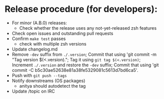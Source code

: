 # Release procedure (for developers):

- For minor (A.B.0) releases:
  - Check whether the release uses any not-yet-released zsh features
- Check open issues and outstanding pull requests
- Confirm `make test` passes
  - check with multiple zsh versions
- Update changelog.md
- Remove `-dev` suffix from `./.version`;
  Commit that using 'git commit -m "Tag version $(<.version).";
  Tag it using `git tag $(<.version)`;
  Increment `./.version` and restore the `-dev` suffix;
  Commit that using 'git commit -C b5c30ae52638e81a38fe5329081c5613d7bd6ca5'.
- Push with `git push --tags`
- Notify downstreams (OS packages)
  - anitya should autodetect the tag
- Update /topic on IRC
